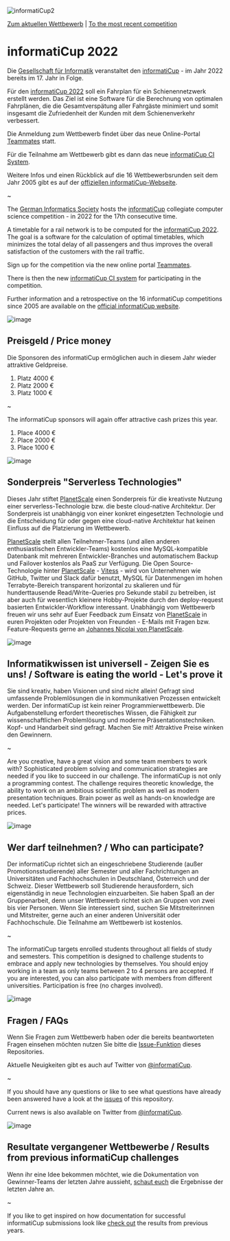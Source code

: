![informatiCup2](https://user-images.githubusercontent.com/600435/95178310-92ebb180-07bf-11eb-83bb-4e897e960e53.png)

[Zum aktuellen Wettbewerb](https://github.com/informatiCup/informatiCup2024) | [To the most recent competition](https://github.com/informatiCup/informatiCup2024)

# informatiCup 2022

Die [Gesellschaft für Informatik](https://gi.de) veranstaltet den [informatiCup](https://informaticup.gi.de/) - im Jahr 2022 bereits im 17. Jahr in Folge.

Für den [informatiCup 2022](https://informaticup.gi.de/competition/20-current) soll ein Fahrplan für ein Schienennetzwerk erstellt werden. Das Ziel ist eine Software für die Berechnung von optimalen Fahrplänen, die die Gesamtverspätung aller Fahrgäste minimiert und somit insgesamt die Zufriedenheit der Kunden mit dem Schienenverkehr verbessert.

Die Anmeldung zum Wettbewerb findet über das neue Online-Portal [Teammates](https://teams.informaticup.de/) statt.

Für die Teilnahme am Wettbewerb gibt es dann das neue [informatiCup CI System](ICUPCI.md).

Weitere Infos und einen Rückblick auf die 16 Wettbewerbsrunden seit dem Jahr 2005 gibt es auf der [offiziellen informatiCup-Webseite](https://informaticup.gi.de/).

~

The [German Informatics Society](https://gi.de) hosts the [informatiCup](https://informaticup.gi.de/) collegiate computer science competition - in 2022 for the 17th consecutive time.

A timetable for a rail network is to be computed for the [informatiCup 2022](https://informaticup.gi.de/competition/20-current). The goal is a software for the calculation of optimal timetables, which minimizes the total delay of all passengers and thus improves the overall satisfaction of the customers with the rail traffic.

Sign up for the competition via the new online portal [Teammates](https://teams.informaticup.de/).

There is then the new [informatiCup CI system](ICUPCI.md) for participating in the competition.

Further information and a retrospective on the 16 informatiCup competitions since 2005 are available on the [official informatiCup website](https://informaticup.gi.de/).

![image](https://cloud.githubusercontent.com/assets/1872314/19118630/4ea5533c-8b1d-11e6-8496-a796adce2001.png)

## Preisgeld / Price money

Die Sponsoren des informatiCup ermöglichen auch in diesem Jahr wieder attraktive Geldpreise.

1. Platz 4000 €
2. Platz 2000 €
3. Platz 1000 €

~

The informatiCup sponsors will again offer attractive cash prizes this year.

1. Place 4000 €
2. Place 2000 €
3. Place 1000 €

![image](https://cloud.githubusercontent.com/assets/1872314/19119326/b43d4978-8b1f-11e6-9736-a31f92e75424.png)

## Sonderpreis "Serverless Technologies"

Dieses Jahr stiftet [PlanetScale](https://planetscale.com/) einen Sonderpreis für die kreativste Nutzung einer serverless-Technologie bzw. die beste cloud-native Architektur. Der Sonderpreis ist unabhängig von einer konkret eingesetzten Technologie und die Entscheidung für oder gegen eine cloud-native Architektur hat keinen Einfluss auf die Platzierung im Wettbewerb.

[PlanetScale](https://planetscale.com/) stellt allen Teilnehmer-Teams (und allen anderen enthusiastischen Entwickler-Teams) kostenlos eine MySQL-kompatible Datenbank mit mehreren Entwickler-Branches und automatischem Backup und Failover kostenlos als PaaS zur Verfügung. Die Open Source-Technologie hinter [PlanetScale](https://planetscale.com/) - [Vitess](https://vitess.io/) - wird von Unternehmen wie GitHub, Twitter und Slack dafür benutzt, MySQL für Datenmengen im hohen Terrabyte-Bereich transparent horizontal zu skalieren und für hunderttausende Read/Write-Queries pro Sekunde stabil zu betreiben, ist aber auch für wesentlich kleinere Hobby-Projekte durch den deploy-request basierten Entwickler-Workflow interessant. Unabhängig vom Wettbewerb freuen wir uns sehr auf Euer Feedback zum Einsatz von [PlanetScale](https://planetscale.com/) in euren Projekten oder Projekten von Freunden - E-Mails mit Fragen bzw. Feature-Requests gerne an [Johannes Nicolai von PlanetScale](mailto:jonico@planetscale.com).

![image](https://cloud.githubusercontent.com/assets/1872314/19118952/6e878106-8b1e-11e6-9e3d-0f7dc393d71a.png)

## Informatikwissen ist universell - Zeigen Sie es uns! / Software is eating the world - Let's prove it

Sie sind kreativ, haben Visionen und sind nicht allein! Gefragt sind umfassende Problemlösungen die in kommunikativen Prozessen entwickelt werden. Der informatiCup ist kein reiner Programmierwettbewerb. Die Aufgabenstellung erfordert theoretisches Wissen, die Fähigkeit zur wissenschaftlichen Problemlösung und moderne Präsentationstechniken. Kopf- und Handarbeit sind gefragt. Machen Sie mit! Attraktive Preise winken den Gewinnern.

~

Are you creative, have a great vision and some team members to work with? Sophisticated problem solving and communication strategies are needed if you like to succeed in our challenge. The informatiCup is not only a programming contest. The challenge requires theoretic knowledge, the ability to work on an ambitious scientific problem as well as modern presentation techniques. Brain power as well as hands-on knowledge are needed. Let's participate! The winners will be rewarded with attractive prices.

![image](https://cloud.githubusercontent.com/assets/1872314/19119326/b43d4978-8b1f-11e6-9736-a31f92e75424.png)

## Wer darf teilnehmen? / Who can participate?

Der informatiCup richtet sich an eingeschriebene Studierende (außer Promotionsstudierende) aller Semester und aller Fachrichtungen an Universitäten und Fachhochschulen in Deutschland, Österreich und der Schweiz. Dieser Wettbewerb soll Studierende herausfordern, sich eigenständig in neue Technologien einzuarbeiten. Sie haben Spaß an der Gruppenarbeit, denn unser Wettbewerb richtet sich an Gruppen von zwei bis vier Personen. Wenn Sie interessiert sind, suchen Sie Mitstreiterinnen und Mitstreiter, gerne auch an einer anderen Universität oder Fachhochschule. Die Teilnahme am Wettbewerb ist kostenlos.

~

The informatiCup targets enrolled students throughout all fields of study and semesters. This competition is designed to challenge students to embrace and apply new technologies by themselves. You should enjoy working in a team as only teams between 2 to 4 persons are accepted. If you are interested, you can also participate with members from different universities. Participation is free (no charges involved).

![image](https://cloud.githubusercontent.com/assets/1872314/19118952/6e878106-8b1e-11e6-9e3d-0f7dc393d71a.png)

## Fragen / FAQs

Wenn Sie Fragen zum Wettbewerb haben oder die bereits beantworteten Fragen einsehen möchten nutzen Sie bitte die [Issue-Funktion](https://github.com/InformatiCup/InformatiCup2022/issues) dieses Repositories.

Aktuelle Neuigkeiten gibt es auch auf Twitter von [@informatiCup](https://twitter.com/informatiCup).

~

If you should have any questions or like to see what questions have already been answered have a look at the [issues](https://github.com/InformatiCup/InformatiCup2021/issues) of this repository.

Current news is also available on Twitter from [@informatiCup](https://twitter.com/informatiCup).

![image](https://cloud.githubusercontent.com/assets/1872314/19119143/16a67f04-8b1f-11e6-8b47-0d3510eae0b8.png)

## Resultate vergangener Wettbewerbe / Results from previous informatiCup challenges

Wenn ihr eine Idee bekommen möchtet, wie die Dokumentation von Gewinner-Teams der letzten Jahre aussieht, [schaut euch](https://informaticup.gi.de/wettbewerb/aufgaben-loesungen) die Ergebnisse der letzten Jahre an.

~

If you like to get inspired on how documentation for successful informatiCup submissions look like [check out](https://informaticup.gi.de/wettbewerb/aufgaben-loesungen) the results from previous years.

